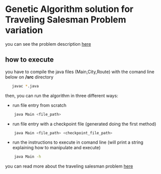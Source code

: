 # Genetic Algorithm solution for Traveling Salesman Problem variation 
you can see the problem description [here](extsp_1.pdf)

## how to execute
you have to compile the java files (Main,City,Route) with the comand line below on **/src** directory 
```bash
   javac *.java 
```

then, you can run the algorithm in three different ways:
- run file entry from scratch
```bash
    java Main <file_path>
```
- run file entry with a checkpoint file (generated doing the first method)
```bash
    java Main <file_path> <checkpoint_file_path>
```
- run the instructions to execute in comand line (will print a string explaining how to manipulate and execute)
```bash
    java Main -h
```

you can read more about the traveling salesman problem [here](https://pt.wikipedia.org/wiki/Problema_do_caixeiro-viajante#:~:text=O%20problema%20do%20caixeiro%2Dviajante,retornando%20%C3%A0%20cidade%20de%20origem.)

